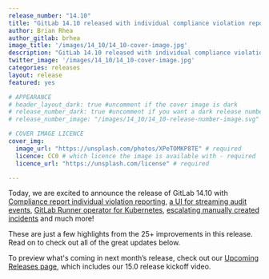 ```yaml
---
release_number: "14.10"
title: "GitLab 14.10 released with individual compliance violation reporting and a UI for streaming audit events"
author: Brian Rhea
author_gitlab: brhea
image_title: '/images/14_10/14_10-cover-image.jpg'
description: "GitLab 14.10 released with individual compliance violation reporting, a UI for streaming audit events, GitLab Runner Operator for Kubernetes, and much more!"
twitter_image: '/images/14_10/14_10-cover-image.jpg'
categories: releases
layout: release
featured: yes

# APPEARANCE
# header_layout_dark: true #uncomment if the cover image is dark
# release_number_dark: true #uncomment if you want a dark release number
# release_number_image: "/images/14_10/14_10-release-number-image.svg" # uncomment if you want a svg image to replace the release number that normally overlays the background image

# COVER IMAGE LICENCE
cover_img:
  image_url: "https://unsplash.com/photos/XPeTOMKP8TE" # required
  licence: CC0 # which licence the image is available with - required
  licence_url: "https://unsplash.com/license" # required

---
```


Today, we are excited to announce the release of GitLab 14.10 with [Compliance report individual violation reporting](#compliance-report-individual-violation-reporting), [a UI for streaming audit events](#user-interface-for-streaming-audit-events), [GitLab Runner operator for Kubernetes](#gitlab-runner-operator-for-kubernetes), [escalating manually created incidents](#escalating-manually-created-incidents) and much more!

These are just a few highlights from the 25+ improvements in this release. Read on to check out all of the great updates below.

To preview what's coming in next month’s release, check out our [Upcoming Releases page](/direction/kickoff/), which includes our 15.0 release kickoff video.
